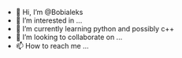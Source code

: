 - 👋 Hi, I’m @Bobialeks
- 👀 I’m interested in ...
- 🌱 I’m currently learning python and possibly c++
- 💞️ I’m looking to collaborate on ...
- 📫 How to reach me ...

<!---
Bobialeks/Bobialeks is a ✨ special ✨ repository because its `README.md` (this file) appears on your GitHub profile.
You can click the Preview link to take a look at your changes.
--->
